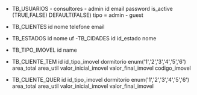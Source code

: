 - TB_USUARIOS - consultores - admin
	id 
	email
	password
	is_active (TRUE,FALSE) DEFAULT(FALSE)
	tipo = admin - guest

- TB_CLIENTES
	id
	nome
	telefone
	email
- TB_ESTADOS
	id
	nome
	uf
-TB_CIDADES
	id
	id_estado
	nome
	
- TB_TIPO_IMOVEL
	id
	name
	
- TB_CLIENTE_TEM
	id
	id_tipo_imovel
	dormitorio enum('1','2','3','4','5','6')
	area_total
	area_util
	valor_inicial_imovel
	valor_final_imovel
	codigo_imovel

- TB_CLIENTE_QUER
	id
	id_tipo_imovel
	dormitorio enum('1','2','3','4','5','6')
	area_total
	area_util
	valor_inicial_imovel
	valor_final_imovel